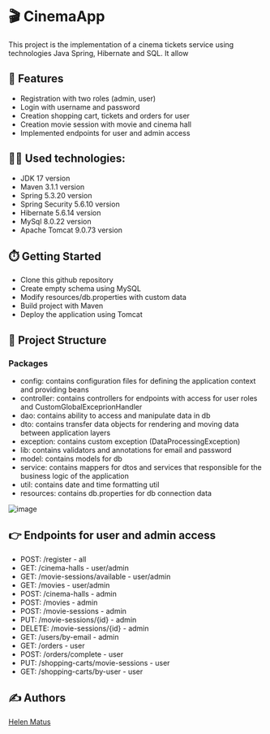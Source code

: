 # 🎬 CinemaApp
This project is the implementation of a cinema tickets service using technologies Java Spring, Hibernate and SQL. It allow 
## 📜 Features
- Registration with two roles (admin, user)
- Login with username and password
- Creation shopping cart, tickets and orders for user
- Creation movie session with movie and cinema hall
- Implemented endpoints for user and admin access
## 👩‍💻 Used technologies:
- JDK 17 version
- Maven 3.1.1 version
- Spring 5.3.20 version
- Spring Security 5.6.10 version
- Hibernate 5.6.14 version
- MySql 8.0.22 version
- Apache Tomcat 9.0.73 version
## ⏱️ Getting Started
- Clone this github repository
- Create empty schema using MySQL
- Modify resources/db.properties with custom data 
- Build project with Maven
- Deploy the application using Tomcat
## 📑 Project Structure
### Packages
- config: contains configuration files for defining the application context and providing beans
- controller: contains controllers for endpoints with access for user roles and CustomGlobalExceprionHandler
- dao: contains ability to access and manipulate data in db
- dto: contains transfer data objects for rendering and moving data between application layers
- exception: contains custom exception (DataProcessingException)
- lib: contains validators and annotations for email and password
- model: contains models for db 
- service: contains mappers for dtos and services that responsible for the business logic of the application
- util: contains date and time formatting util
- resources: contains db.properties for db connection data

![image](https://user-images.githubusercontent.com/124172595/236883102-d2d2d9f6-1c40-4495-91b3-0affe41ad889.png)
## 👉 Endpoints for user and admin access
- POST: /register - all
- GET: /cinema-halls - user/admin
- GET: /movie-sessions/available - user/admin
- GET: /movies - user/admin
- POST: /cinema-halls - admin
- POST: /movies - admin
- POST: /movie-sessions - admin
- PUT: /movie-sessions/{id} - admin
- DELETE: /movie-sessions/{id} - admin
- GET: /users/by-email - admin
- GET: /orders - user
- POST: /orders/complete - user
- PUT: /shopping-carts/movie-sessions - user
- GET: /shopping-carts/by-user - user
## ✍️ Authors 
[Helen Matus](https://github.com/HelenMatus)
